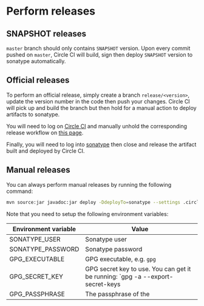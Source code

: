 # Perform releases

## SNAPSHOT releases

`master` branch should only contains `SNAPSHOT` version. Upon every commit pushed on `master`, Circle CI will build, sign
then deploy `SNAPSHOT` version to sonatype automatically.

## Official releases

To perform an official release, simply create a branch `release/<version>`, update the version number in the code then push
your changes. Circle CI will pick up and build the branch but then hold for a manual action to deploy artifacts to sonatype.

You will need to log on [Circle CI](https://circleci.com/) and manually unhold the corresponding release workflow on [this page](https://circleci.com/gh/brooklyncentral/workflows/).

Finally, you will need to log into [sonatype](https://oss.sonatype.org/#stagingRepositories) then close and release the artifact built and deployed by Circle CI.

## Manual releases

You can always perform manual releases by running the following command:

```bash
mvn source:jar javadoc:jar deploy -DdeployTo=sonatype --settings .circleci/settings.xml
```

Note that you need to setup the following environment variables:


| Environment variable | Value                                                                                             |
| -------------------- | ------------------------------------------------------------------------------------------------- |
| SONATYPE_USER        | Sonatype user                                                                                     |
| SONATYPE_PASSWORD    | Sonatype password                                                                                 |
| GPG_EXECUTABLE       | GPG executable, e.g. `gpg`                                                                        |
| GPG_SECRET_KEY       | GPG secret key to use. You can get it be running: `gpg -a --export-secret-keys <KEY-ID> | base64` |
| GPG_PASSPHRASE       | The passphrase of the <KEY-ID>                                                                    |

